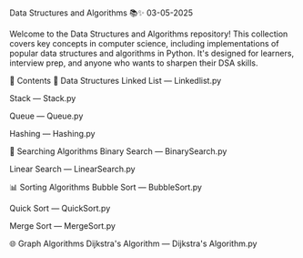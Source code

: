 Data Structures and Algorithms 📚✨
03-05-2025

Welcome to the Data Structures and Algorithms repository! This collection covers key concepts in computer science, including implementations of popular data structures and algorithms in Python. It's designed for learners, interview prep, and anyone who wants to sharpen their DSA skills.

📂 Contents
🔗 Data Structures
Linked List — Linkedlist.py

Stack — Stack.py

Queue — Queue.py

Hashing — Hashing.py

🔎 Searching Algorithms
Binary Search — BinarySearch.py

Linear Search — LinearSearch.py

📊 Sorting Algorithms
Bubble Sort — BubbleSort.py

Quick Sort — QuickSort.py

Merge Sort — MergeSort.py

🌐 Graph Algorithms
Dijkstra's Algorithm — Dijkstra's Algorithm.py
